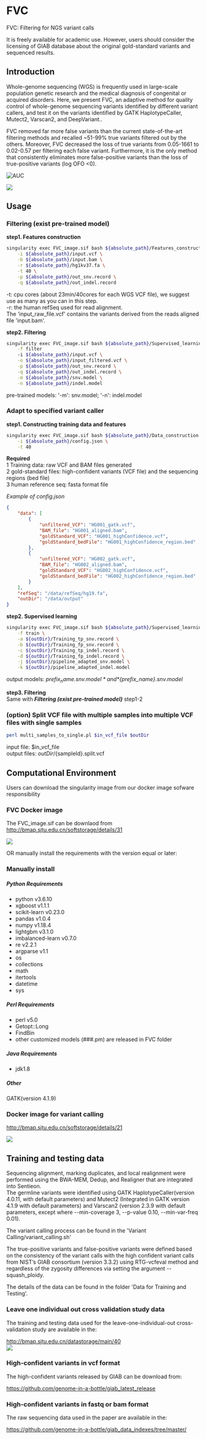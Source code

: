 # FVC
FVC: Filtering for NGS variant calls<br>

It is freely available for academic use. However, users should consider the licensing of GIAB database about the original gold-standard variants and sequenced results.<br>

Introduction
------------
  Whole-genome sequencing (WGS) is frequently used in large-scale population genetic research and the medical diagnosis of congenital or acquired disorders. Here, we present FVC, an adaptive method for quality control of whole-genome sequencing variants identified by different variant callers, and test it on the variants identified by GATK HaplotypeCaller, Mutect2, Varscan2, and DeepVariant..<br>
  
  FVC removed far more false variants than the current state-of-the-art filtering methods and recalled ~51-99% true variants filtered out by the others. Moreover, FVC decreased the loss of true variants from 0.05-1661 to 0.02-0.57 per filtering each false variant. Furthermore, it is the only method that consistently eliminates more false-positive variants than the loss of true-positive variants (log OFO <0).<br>

![AUC](Pictures/Comparison_of_different_methods.jpg)<br>

![](Pictures/Measurement_using_MCC_OFO.png)<br>


Usage
------------
### Filtering (exist pre-trained model)

**step1. Features construction**<br>
```bash
singularity exec FVC_image.sif bash ${absolute_path}/Features_construction.sh \
    -i ${absolute_path}/input.vcf \
    -b ${absolute_path}/input.bam \
    -r ${absolute_path}/hg1kv37.fa \
    -t 40 \
    -p ${absolute_path}/out_snv.record \
    -q ${absolute_path}/out_indel.record
```

-t: cpu cores (about 23min/40cores  for each WGS VCF file), we suggest use as many as you can in this step. <br>
-r: the human refSeq used for read alignment. <br>
The 'input_raw_file.vcf' contains the variants derived from the reads aligned file 'input.bam'. <br>


**step2. Filtering**<br>
```bash
singularity exec FVC_image.sif bash ${absolute_path}/Supervised_learning_filtering.sh \
    -f filter
    -i ${absolute_path}/input.vcf \
    -o ${absolute_path}/input_filtered.vcf \
    -p ${absolute_path}/out_snv.record \
    -q ${absolute_path}/out_indel.record \
    -m ${absolute_path}/snv.model \
    -n ${absolute_path}/indel.model
```

pre-trained models: '-m': snv.model; '-n': indel.model <br>

### Adapt to specified variant caller
**step1. Constructing training data and features** <br>
```bash
singularity exec FVC_image.sif bash ${absolute_path}/Data_construction.sh \
    -i ${absolute_path}/config.json \
    -t 40
```

**Required** <br>
1 Training data: raw VCF and BAM files generated <br>
2 gold-standard files: high-confident variants (VCF file) and the sequencing regions (bed file) <br>
3 human reference seq: fasta format file <br>

*Example of config.json* <br>
```json
{
    "data": [
        {
            "unfiltered_VCF": "HG001_gatk.vcf",
            "BAM_file": "HG001_aligned.bam",
            "goldStandard_VCF": "HG001_highConfidence.vcf",
            "goldStandard_bedFile": "HG001_highConfidence_region.bed"
        },
        {
            "unfiltered_VCF": "HG002_gatk.vcf",
            "BAM_file": "HG002_aligned.bam",
            "goldStandard_VCF": "HG002_highConfidence.vcf",
            "goldStandard_bedFile": "HG002_highConfidence_region.bed"
        }
    ],
    "refSeq": "/data/refSeq/hg19.fa",
    "outDir": "/data/output"
}
```
**step2. Supervised learning** <br>
```bash
singularity exec FVC_image.sif bash ${absolute_path}/Supervised_learning_filtering.sh \
    -f train \
    -a ${outDir}/Training_tp_snv.record \
    -b ${outDir}/Training_fp_snv.record \
    -c ${outDir}/Training_tp_indel.record \
    -d ${outDir}/Training_fp_indel.record \
    -j ${outDir}/pipeline_adapted_snv.model \
    -k ${outDir}/pipeline_adapted_indel.model
```
output models: *${prefix_name}.snv.model* and *${prefix_name}.snv.model* <br>

**step3. Filtering** <br>
Same with ***Filtering (exist pre-trained model)*** step1-2

### (option) Split VCF file with multiple samples into multiple VCF files with single samples
```bash
perl multi_samples_to_single.pl $in_vcf_file $outDir
```
input file: $in_vcf_file <br>
output files: ${outDir}/${sampleId}.split.vcf <br>

Computational Environment
------------
Users can download the singularity image from our docker image sofware responsibility<br>

### FVC Docker image
The FVC_image.sif can be downlaod from http://bmap.sjtu.edu.cn/softstorage/details/31

![](Pictures/FVC_docker_image.png)<br>

OR manually install the requirements with the version equal or later:<br>

### Manually install

##### Python Requirements
* python v3.6.10
* xgboost v1.1.1
* scikit-learn v0.23.0
* pandas v1.0.4
* numpy v1.18.4
* lightgbm v3.1.0
* imbalanced-learn v0.7.0
* re v2.2.1
* argparse v1.1
* os 
* collections 
* math
* itertools
* datetime
* sys

##### Perl Requirements
* perl v5.0
* Getopt::Long
* FindBin
* other customized models (###.pm) are released in FVC folder

##### Java Requirements
* jdk1.8

##### Other
GATK(version 4.1.9)

### Docker image for variant calling
http://bmap.sjtu.edu.cn/softstorage/details/21

![](Pictures/Variant_calling_docker_image.png)<br>

Training and testing data
------------
Sequencing alignment, marking duplicates, and local realignment were performed using the BWA-MEM, Dedup, and Realigner that are integrated into Sentieon.<br>
The germline variants were identified using GATK HaplotypeCaller(version 4.0.11, with default parameters) and Mutect2 (Integrated in GATK version 4.1.9 with default parameters) and Varscan2 (version 2.3.9 with default parameters, except where --min-coverage 3, --p-value 0.10, --min-var-freq 0.01).<br>

The variant calling process can be found in the 'Variant Calling/variant_calling.sh'<br>

The true-positive variants and false-positive variants were defined based on the consistency of the variant calls with the high confident variant calls from NIST’s GIAB consortium (version 3.3.2) using RTG-vcfeval method and regardless of the zygosity differences via setting the argument --squash_ploidy.<br>

The details of the data can be found in the folder 'Data for Training and Testing'.<br>

### Leave one individual out cross validation study data
The training and testing data used for the leave-one-individual-out cross-validation study are available in the: <br>

http://bmap.sjtu.edu.cn/datastorage/main/40<br>
![](Pictures/Data_location.png)<br>

### High-confident variants in vcf format

The high-confident variants released by GIAB can be download from: <br>

https://github.com/genome-in-a-bottle/giab_latest_release <br>

### High-confident variants in fastq or bam format
The raw sequencing data used in the paper are available in the: <br>

https://github.com/genome-in-a-bottle/giab_data_indexes/tree/master/ <br>
